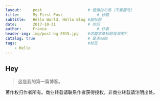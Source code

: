 ```yaml
---
layout:     post                    # 使用的布局（不需要改）
title:      My First Post               # 标题 
subtitle:   Hello World, Hello Blog #副标题
date:       2017-10-31              # 时间
author:     Franca                      # 作者
header-img: img/post-bg-2015.jpg    #这篇文章标题背景图片
catalog: true                       # 是否归档
tags:                               #标签
    - Hello
---
```


## Hey
>这是我的第一篇博客。


著作权归作者所有。商业转载请联系作者获得授权，非商业转载请注明出处。
